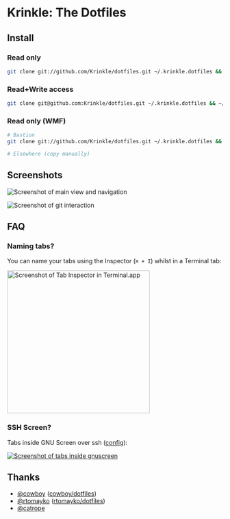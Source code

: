 # Krinkle: The Dotfiles

## Install

### Read only
```bash
git clone git://github.com/Krinkle/dotfiles.git ~/.krinkle.dotfiles && ~/.krinkle.dotfiles/bin/init
```

### Read+Write access
```bash
git clone git@github.com:Krinkle/dotfiles.git ~/.krinkle.dotfiles && ~/.krinkle.dotfiles/bin/init
```

### Read only (WMF)
```bash
# Bastion
git clone git://github.com/Krinkle/dotfiles.git ~/.krinkle.dotfiles && ~/.krinkle.dotfiles/bin/init-wmf

# Elsewhere (copy manually)
```

## Screenshots

![Screenshot of main view and navigation](http://i.imgur.com/YAIdnsy.png)

![Screenshot of git interaction](http://i.imgur.com/AGJ9uz1.png)

## FAQ

### Naming tabs?

You can name your tabs using the Inspector (`⌘ + I`) whilst in a Terminal tab:

<a href="http://i.imgur.com/qAAwPxL.png"><img src="http://i.imgur.com/qAAwPxL.png" height="333" title="Screenshot of Tab Inspector in Terminal.app"></a>

### SSH Screen?

Tabs inside GNU Screen over ssh ([config](https://github.com/Krinkle/dotfiles/blob/master/hosts/wmf/bashrc.sh#L113-L137)):

<a href="http://i.imgur.com/alHXz3c.png"><img src="http://i.imgur.com/alHXz3c.png" title="Screenshot of tabs inside gnuscreen"></a>

## Thanks

* [@cowboy](https://github.com/cowboy) ([cowboy/dotfiles](https://github.com/cowboy/dotfiles))
* [@rtomayko](https://github.com/rtomayko) ([rtomayko/dotfiles](https://github.com/rtomayko/dotfiles))
* [@catrope](https://github.com/catrope)
